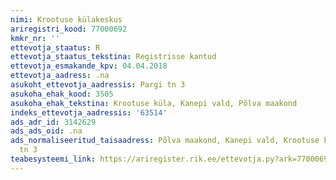 ```yaml
---
nimi: Krootuse külakeskus
ariregistri_kood: 77000692
kmkr_nr: ''
ettevotja_staatus: R
ettevotja_staatus_tekstina: Registrisse kantud
ettevotja_esmakande_kpv: 04.04.2018
ettevotja_aadress: .na
asukoht_ettevotja_aadressis: Pargi tn 3
asukoha_ehak_kood: 3505
asukoha_ehak_tekstina: Krootuse küla, Kanepi vald, Põlva maakond
indeks_ettevotja_aadressis: '63514'
ads_adr_id: 3142629
ads_ads_oid: .na
ads_normaliseeritud_taisaadress: Põlva maakond, Kanepi vald, Krootuse küla, Pargi
  tn 3
teabesysteemi_link: https://ariregister.rik.ee/ettevotja.py?ark=77000692&ref=rekvisiidid
---
```

